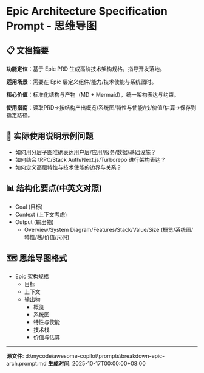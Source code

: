 # Epic Architecture Specification Prompt - 思维导图

## 📋 文档摘要

**功能定位**：基于 Epic PRD 生成高阶技术架构规格，指导开发落地。

**适用场景**：需要在 Epic 层定义组件/能力/技术使能与系统图时。

**核心价值**：标准化结构与产物（MD + Mermaid），统一架构表达与约束。

**使用指南**：读取PRD→按结构产出概览/系统图/特性与使能/栈/价值/估算→保存到指定路径。

## 🎯 实际使用说明示例问题

- 如何用分层子图准确表达用户层/应用/服务/数据/基础设施？
- 如何结合 tRPC/Stack Auth/Next.js/Turborepo 进行架构表达？
- 如何定义高层特性与技术使能的边界与关系？

## 📊 结构化要点(中英文对照)

- Goal (目标)
- Context (上下文考虑)
- Output (输出物)  
  - Overview/System Diagram/Features/Stack/Value/Size (概览/系统图/特性/栈/价值/尺码)

## 🗺️ 思维导图格式

- Epic 架构规格
  - 目标
  - 上下文
  - 输出物
    - 概览
    - 系统图
    - 特性与使能
    - 技术栈
    - 价值与估算

---
**源文件**: d:\mycode\awesome-copilot\prompts\breakdown-epic-arch.prompt.md
**生成时间**: 2025-10-17T00:00:00+08:00
